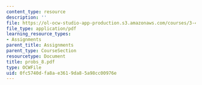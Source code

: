 ```yaml
---
content_type: resource
description: ''
file: https://ol-ocw-studio-app-production.s3.amazonaws.com/courses/3-45-magnetic-materials-spring-2004/0fc5740dfa8ae3619da85a98cc00976e_probs_8.pdf
file_type: application/pdf
learning_resource_types:
- Assignments
parent_title: Assignments
parent_type: CourseSection
resourcetype: Document
title: probs_8.pdf
type: OCWFile
uid: 0fc5740d-fa8a-e361-9da8-5a98cc00976e
---
```

